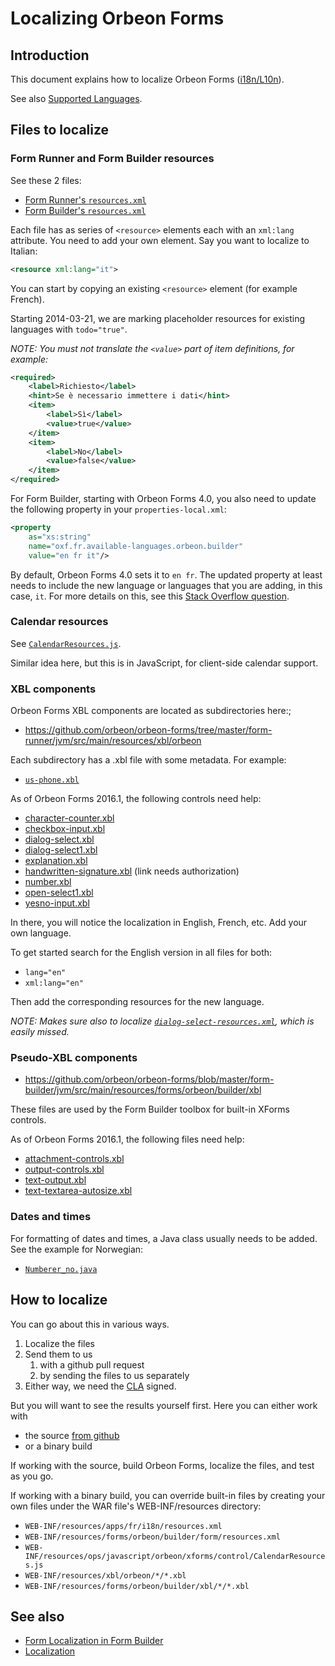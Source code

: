 # Localizing Orbeon Forms

<!-- toc -->

## Introduction

This document explains how to localize Orbeon Forms
([i18n/L10n](http://en.wikipedia.org/wiki/Internationalization_and_localization)).

See also [Supported Languages](../form-runner/feature/localization.md#form-builder-and-form-runner-user-interface).

## Files to localize

### Form Runner and Form Builder resources

See these 2 files:
- [Form Runner's `resources.xml`](https://github.com/orbeon/orbeon-forms/blob/master/form-runner/jvm/src/main/resources/apps/fr/i18n/resources.xml)
- [Form Builder's `resources.xml`](https://github.com/orbeon/orbeon-forms/blob/master/form-builder/jvm/src/main/resources/forms/orbeon/builder/form/resources.xml)

Each file has as series of `<resource>` elements each with an `xml:lang`
attribute. You need to add your own element. Say you want to localize to
Italian:

```xml
<resource xml:lang="it">
```

You can start by copying an existing `<resource>` element (for example
French).

Starting 2014-03-21, we are marking placeholder resources for existing
languages with `todo="true"`.

*NOTE: You must not translate the `<value>` part of item definitions, for
example:*

```xml
<required>
    <label>Richiesto</label>
    <hint>Se è necessario immettere i dati</hint>
    <item>
        <label>Sì</label>
        <value>true</value>
    </item>
    <item>
        <label>No</label>
        <value>false</value>
    </item>
</required>
```

For Form Builder, starting with Orbeon Forms 4.0, you also need to
update the following property in your `properties-local.xml`:

```xml
<property
    as="xs:string"
    name="oxf.fr.available-languages.orbeon.builder"
    value="en fr it"/>
```

By default, Orbeon Forms 4.0 sets it to `en fr`. The updated property at
least needs to include the new language or languages that you are
adding, in this case, `it`. For more details on this, see this [Stack
Overflow
question](http://stackoverflow.com/questions/11449195/orbeon-4-0-0-m6-how-to-set-default-language-for-form-builder/11565704).

### Calendar resources

See [`CalendarResources.js`](https://github.com/orbeon/orbeon-forms/blob/master/src/main/assets/ops/javascript/orbeon/xforms/control/CalendarResources.js).

Similar idea here, but this is in JavaScript, for client-side calendar
support.

### XBL components

Orbeon Forms XBL components are located as subdirectories here:;

- https://github.com/orbeon/orbeon-forms/tree/master/form-runner/jvm/src/main/resources/xbl/orbeon

Each subdirectory has a .xbl file with some metadata. For example:

- [`us-phone.xbl`](https://github.com/orbeon/orbeon-forms/blob/master/form-runner/jvm/src/main/resources/xbl/orbeon/us-phone/us-phone.xbl)

As of Orbeon Forms 2016.1, the following controls need help:

- [character-counter.xbl](https://github.com/orbeon/orbeon-forms/blob/master/form-runner/jvm/src/main/resources/xbl/orbeon/character-counter/character-counter.xbl)
- [checkbox-input.xbl](https://github.com/orbeon/orbeon-forms/blob/master/form-runner/jvm/src/main/resources/xbl/orbeon/checkbox-input/checkbox-input.xbl)
- [dialog-select.xbl](https://github.com/orbeon/orbeon-forms/blob/master/form-runner/jvm/src/main/resources/xbl/orbeon/dialog-select/dialog-select.xbl)
- [dialog-select1.xbl](https://github.com/orbeon/orbeon-forms/blob/master/form-runner/jvm/src/main/resources/xbl/orbeon/dialog-select1/dialog-select1.xbl)
- [explanation.xbl](https://github.com/orbeon/orbeon-forms/blob/master/form-runner/jvm/src/main/resources/xbl/orbeon/explanation/explanation.xbl)
- [handwritten-signature.xbl](https://github.com/orbeon/orbeon-forms-pe/blob/master/src/main/resources/xbl/orbeon/handwritten-signature/handwritten-signature.xbl) (link needs authorization)
- [number.xbl](https://github.com/orbeon/orbeon-forms/blob/master/form-runner/jvm/src/main/resources/xbl/orbeon/number/number.xbl)
- [open-select1.xbl](https://github.com/orbeon/orbeon-forms/blob/master/form-runner/jvm/src/main/resources/xbl/orbeon/open-select1/open-select1.xbl)
- [yesno-input.xbl](https://github.com/orbeon/orbeon-forms/blob/master/form-runner/jvm/src/main/resources/xbl/orbeon/yesno-input/yesno-input.xbl)

In there, you will notice the localization in English, French, etc. Add your own language.

To get started search for the English version in all files for both:

- `lang="en"`
- `xml:lang="en"`

Then add the corresponding resources for the new language.

*NOTE: Makes sure also to localize
[`dialog-select-resources.xml`](https://github.com/orbeon/orbeon-forms/blob/master/form-runner/jvm/src/main/resources/xbl/orbeon/dialog-select/dialog-select-resources.xml),
which is easily missed.*

### Pseudo-XBL components

- https://github.com/orbeon/orbeon-forms/blob/master/form-builder/jvm/src/main/resources/forms/orbeon/builder/xbl

These files are used by the Form Builder toolbox for built-in XForms controls.

As of Orbeon Forms 2016.1, the following files need help:

- [attachment-controls.xbl](https://github.com/orbeon/orbeon-forms/blob/master/form-builder/jvm/src/main/resources/forms/orbeon/builder/xbl/attachment-controls.xbl)
- [output-controls.xbl](https://github.com/orbeon/orbeon-forms/blob/master/form-builder/jvm/src/main/resources/forms/orbeon/builder/xbl/output-controls.xbl)
- [text-output.xbl](https://github.com/orbeon/orbeon-forms/blob/master/form-builder/jvm/src/main/resources/forms/orbeon/builder/xbl/text-output.xbl)
- [text-textarea-autosize.xbl](https://github.com/orbeon/orbeon-forms/blob/master/form-builder/jvm/src/main/resources/forms/orbeon/builder/xbl/text-textarea-autosize.xbl)

### Dates and times

For formatting of dates and times, a Java class usually needs to be added. See the example for Norwegian:

- [`Numberer_no.java`](https://github.com/orbeon/orbeon-forms/blob/master/src/main/java/org/orbeon/saxon/number/Numberer_no.java)

## How to localize

You can go about this in various ways.

1. Localize the files
2. Send them to us
   1. with a github pull request
   2. by sending the files to us separately
3. Either way, we need the [CLA](http://wiki.orbeon.com/forms/community/cla) signed.

But you will want to see the results yourself first. Here you can either work with
- the source [from github](https://github.com/orbeon/orbeon-forms)
- or a binary build

If working with the source, build Orbeon Forms, localize the files, and test as you go.

If working with a binary build, you can override built-in files by creating your own files under the WAR file's WEB-INF/resources directory:

- `WEB-INF/resources/apps/fr/i18n/resources.xml`
- `WEB-INF/resources/forms/orbeon/builder/form/resources.xml`
- `WEB-INF/resources/ops/javascript/orbeon/xforms/control/CalendarResources.js`
- `WEB-INF/resources/xbl/orbeon/*/*.xbl`
- `WEB-INF/resources/forms/orbeon/builder/xbl/*/*.xbl`

## See also

- [Form Localization in Form Builder](../form-builder/localization.md)
- [Localization](../form-runner/feature/localization.md)

